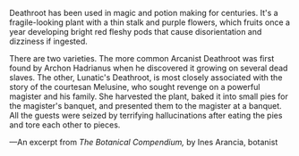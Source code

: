 Deathroot has been used in magic and potion making for centuries. It's a fragile-looking plant with a thin stalk and purple flowers, which fruits once a year developing bright red fleshy pods that cause disorientation and dizziness if ingested.

There are two varieties. The more common Arcanist Deathroot was first found by Archon Hadrianus when he discovered it growing on several dead slaves. The other, Lunatic's Deathroot, is most closely associated with the story of the courtesan Melusine, who sought revenge on a powerful magister and his family. She harvested the plant, baked it into small pies for the magister's banquet, and presented them to the magister at a banquet. All the guests were seized by terrifying hallucinations after eating the pies and tore each other to pieces.

—An excerpt from <i> The Botanical Compendium, </i> by Ines Arancia, botanist
